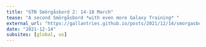 ```yaml
---
title: "GTN Smörgåsbord 2: 14-18 March"
tease: "A second Smörgåsbord *with even more Galaxy Training* "
external_url: "https://gallantries.github.io/posts/2021/12/14/smorgasbord2-tapas/"
date: "2021-12-14"
subsites: [global, us]
---
```

